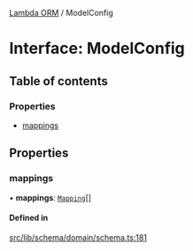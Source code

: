 [Lambda ORM](../README.md) / ModelConfig

# Interface: ModelConfig

## Table of contents

### Properties

- [mappings](ModelConfig.md#mappings)

## Properties

### mappings

• **mappings**: [`Mapping`](Mapping.md)[]

#### Defined in

[src/lib/schema/domain/schema.ts:181](https://github.com/FlavioLionelRita/lambdaorm/blob/6310c38e/src/lib/schema/domain/schema.ts#L181)
